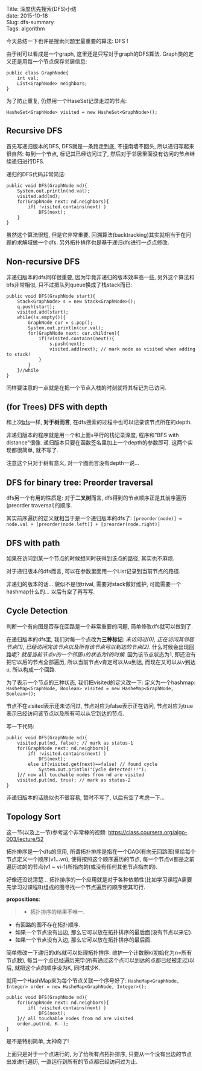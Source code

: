 Title: 深度优先搜索(DFS)小结   
date: 2015-10-18   
Slug: dfs-summary   
Tags: algorithm   

今天总结一下也许是搜索问题里最重要的算法: DFS ! 

由于树可以看成是一个graph, 这里还是只写对于graph的DFS算法. Graph类的定义还是用每一个节点保存邻居信息: 

	public class GraphNode{   
		int val;   
		List<GraphNode> neighbors;   
	}


为了防止重复, 仍然用一个HaseSet记录走过的节点: 

``HasheSet<GraphNode> visited = new HasheSet<GraphNode>();`` 

Recursive DFS
-------------
首先写递归版本的DFS, DFS就是一条路走到底, 不撞南墙不回头, 所以递归写起来很自然: 每到一个节点, 标记其已经访问过了, 然后对于邻居里面没有访问的节点继续递归进行DFS. 

递归的DFS代码非常简洁: 

	public void DFS(GraphNode nd){   
		System.out.println(nd.val); 
		visited.add(nd);
		for(GraphNode next: nd.neighbors){
			if( !visited.contains(next) )
				DFS(next);
		}
	}

虽然这个算法很短, 但是它非常重要, 回溯算法(backtracking)其实就相当于在问题的求解域做一个dfs. 另外拓扑排序也是基于递归dfs进行一点点修改. 

Non-recursive DFS
-----------------
非递归版本的dfs同样很重要, 因为毕竟非递归的版本效率高一些, 另外这个算法和bfs非常相似, 只不过把队列queue换成了栈stack而已: 

	public void DFS(GraphNode start){   
		Stack<GraphNode> s = new Stack<GraphNode>();
		q.push(start);   
		visited.add(start);   
		while(!s.empty()){   
			GraphNode cur = s.pop();   
			System.out.println(cur.val);   
			for(GraphNode next: cur.children){    
				if(!visited.contains(next)){   
					s.push(next);   
					visited.add(next); // mark node as visited when adding to stack!    
				}   
			}   
		}//while   
	}

同样要注意的一点就是在把一个节点入栈的时刻就将其标记为已访问. 

(for Trees) DFS with depth
--------------------------
和上次[bfs](http://x-wei.github.io/bfs-summary.html)一样, **对于树而言**, 在dfs搜索的过程中也可以记录该节点所在的depth. 

非递归版本的程序就是用一个和上面``s``平行的栈记录深度, 程序和"BFS with distance"很像. 递归版本只要在函数签名里加上一个depth的参数即可. 这两个实现都很简单, 就不写了. 

注意这个只对于树有意义, 对一个图而言没有depth一说... 

DFS for binary tree: Preorder traversal
---------------------------------------
dfs另一个有用的性质是: 对于**二叉树**而言, dfs得到的节点顺序正是其前序遍历(preorder traversal)的顺序. 

其实前序遍历的定义就相当于是一个递归版本的dfs了: 
``[preorder(node)] = node.val + [preorder(node.left)] + [preorder(node.right)]``

DFS with path
-------------
如果在访问到某一个节点的时候想同时获得到该点的路径, 其实也不麻烦. 

对于递归版本的dfs而言, 可以在参数里面用一个List记录到当前节点的路径. 

非递归的版本的话... 貌似不是很trival, 需要对stack做好维护, 可能需要一个hashmap什么的... 以后有空了再写写. 

Cycle Detection
---------------
判断一个有向图是否存在回路是一个非常重要的问题, 简单修改dfs就可以做到了. 

在递归版本的dfs里, 我们对每一个点改为**三种标记**: *未访问过(0), 正在访问其邻居节点(1), 已经访问完该节点以及所有该节点可以到达的节点(2)*. 
什么时候会出现回路呢? *就是当前节点v的一个邻居u的状态为1的时候*. 因为该节点状态为1, 即还没有把它以后的节点全部遍历, 所以当前节点v肯定可以从u到达, 而现在又可以从v到达u, 所以构成一个回路. 

为了表示一个节点的三种状态, 我们把visited的定义改一下: 定义为一个hashmap:
``HasheMap<GraphNode, Boolean> visited = new HasheMap<GraphNode, Boolean>();`` 

节点不在visited表示还未访问过, 节点对应为false表示正在访问, 节点对应为true表示已经访问该节点以及所有可以从它到达的节点. 

写一下代码: 

	public void DFS(GraphNode nd){   
		visited.put(nd, false); // mark as status-1
		for(GraphNode next: nd.neighbors){
			if( !visited.contains(next) )
				DFS(next);
			else if(visited.get(next)==false) // found cycle
				System.out.println("Cycle detected!!!");
		}// now all touchable nodes from nd are visited
		visited.put(nd, true); // mark as status-2
	}

非递归版本的话貌似也不很容易, 暂时不写了, 以后有空了考虑一下...

Topology Sort
-------------
这一节(以及上一节)参考这个非常棒的视频: <https://class.coursera.org/algo-003/lecture/52> 

拓扑排序是一个dfs的应用, 所谓拓扑排序是指在一个DAG(有向无回路图)里给每个节点定义一个顺序(v1...vn), 使得按照这个顺序遍历的节点, 每一个节点vi都是之前遍历过的的节点(v1 ~ vi-1)所指向的(或没有任何其他节点指向的). 

好像还没说清楚... 拓扑排序的一个应用就是对于各种依赖性(比如学习课程A需要先学习过课程B)组成的图寻找一个节点遍历的顺序使其可行. 

**propositions**: 

>* 拓扑排序的结果不唯一. 
* 有回路的图不存在拓扑顺序.
* 如果一个节点没有出边, 那么它可以放在拓扑排序的最后面(没有节点以来它).
* 如果一个节点没有入边, 那么它可以放在拓扑排序的最后面. 



简单修改一下递归的dfs就可以处理拓扑排序: 维护一个计数器``K``(初始化为n=所有节点数), 每当一个点已经遍历完毕(所有通过这个点可以到达的点都已经被走过)以后, 就把这个点的顺序设为K, 同时减少K. 

就用一个HashMap来为每个节点关联一个序号好了: 
``HasheMap<GraphNode, Integer> order = new HasheMap<GraphNode, Integer>();`` 
	
	public void DFS(GraphNode nd){   
		for(GraphNode next: nd.neighbors){
			if( !visited.contains(next) )
				DFS(next);
		}// all touchable nodes from nd are visited
		order.put(nd, K--);
	}

是不是特别简单, 太神奇了! 

上面只是对于一个点进行的, 为了给所有点拓扑排序, 只要从一个没有出边的节点出发进行遍历, 一直运行到所有的节点都已经访问过为止. 


